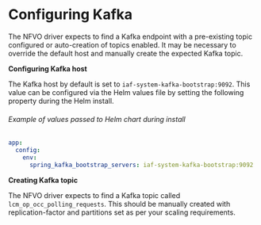 # Configuring Kafka

The NFVO driver expects to find a Kafka endpoint with a pre-existing topic configured or auto-creation of topics enabled. It may be necessary to override the default host and manually create the expected Kafka topic.

**Configuring Kafka host**

The Kafka host by default is set to `iaf-system-kafka-bootstrap:9092`. This value can be configured via the Helm values file by setting the following property during the Helm install. 

###### Example of values passed to Helm chart during install
```yaml
app:
  config:
    env:
      spring_kafka_bootstrap_servers: iaf-system-kafka-bootstrap:9092
```

**Creating Kafka topic**

The NFVO driver expects to find a Kafka topic called `lcm_op_occ_polling_requests`. This should be manually created with replication-factor and partitions set as per your scaling requirements. 
